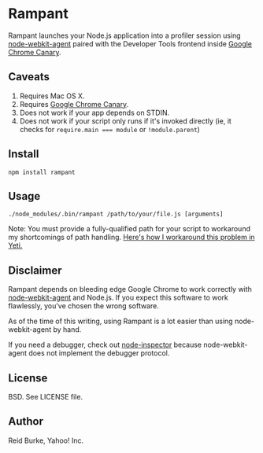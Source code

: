 # Rampant

Rampant launches your Node.js application into a profiler session using [node-webkit-agent][nwk] paired with the Developer Tools frontend inside [Google Chrome Canary][canary].

## Caveats

1. Requires Mac OS X.
2. Requires [Google Chrome Canary][canary].
3. Does not work if your app depends on STDIN.
4. Does not work if your script only runs if it's invoked directly (ie, it checks for `require.main === module` or `!module.parent`)

## Install

    npm install rampant

## Usage

    ./node_modules/.bin/rampant /path/to/your/file.js [arguments]

Note: You must provide a fully-qualified path for your script to workaround my shortcomings of path handling. [Here's how I workaround this problem in Yeti.](https://github.com/reid/yeti/blob/master/scripts/profile.sh)

## Disclaimer

Rampant depends on bleeding edge Google Chrome to work correctly with [node-webkit-agent][nwk] and Node.js. If you expect this software to work flawlessly, you've chosen the wrong software.

As of the time of this writing, using Rampant is a lot easier than using node-webkit-agent by hand.

If you need a debugger, check out [node-inspector](https://github.com/dannycoates/node-inspector) because node-webkit-agent does not implement the debugger protocol.

## License

BSD. See LICENSE file.

## Author

Reid Burke, Yahoo! Inc.

  [nwk]: https://github.com/c4milo/node-webkit-agent
  [canary]: https://tools.google.com/dlpage/chromesxs
